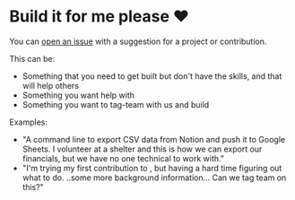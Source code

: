 # Build it for me please :heart:

You can [open an issue](https://github.com/rusty-ferris-club/build-it-for-me-please/issues/new/choose) with a suggestion for a project or contribution.


This can be:

* Something that you need to get built but don't have the skills, and that will help others
* Something you want help with
* Something you want to tag-team with us and build

Examples:
* "A command line to export CSV data from Notion and push it to Google Sheets. I volunteer at a shelter and this is how we can export our financials, but we have no one technical to work with."
* "I'm trying my first contribution to <somthing open source project>, but having a hard time figuring out what to do. ..some more background information... Can we tag team on this?"
  
